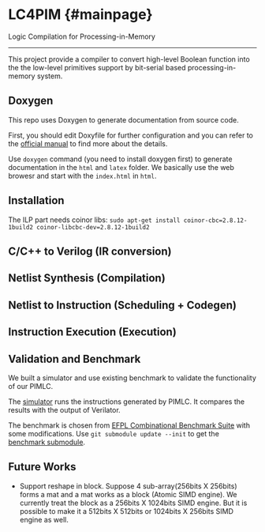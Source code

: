 # LC4PIM {#mainpage}
Logic Compilation for Processing-in-Memory
 
 -------------------------------------------

This project provide a compiler to convert high-level Boolean function into the the low-level primitives support by bit-serial based processing-in-memory system.


## Doxygen
This repo uses Doxygen to generate documentation from source code.

First, you should edit Doxyfile for further configuration and you can refer to the [official manual](https://www.doxygen.nl/manual/index.html) to find more about the details.

Use `doxygen` command (you need to install doxygen first) to generate documentation in the `html` and `latex` folder. We basically use the web browesr and start with the `index.html` in `html`.


## Installation
The ILP part needs coinor libs:
`sudo apt-get install coinor-cbc=2.8.12-1build2 coinor-libcbc-dev=2.8.12-1build2`


## C/C++ to Verilog (IR conversion)
 
## Netlist Synthesis (Compilation)

## Netlist to Instruction (Scheduling + Codegen)  

## Instruction Execution (Execution)
 
## Validation and Benchmark

We built a simulator and use existing benchmark to validate the functionality of our PIMLC.

The [simulator](https://github.com/Intelligent-Computing-Research-Group/PIMLC-Simulator) runs the instructions generated by PIMLC. It compares the results with the output of Verilator.


The benchmark is chosen from [EFPL Combinational Benchmark Suite](https://github.com/lsils/benchmarks) with some modifications. Use `git submodule update --init` to get the [benchmark submodule](https://github.com/Intelligent-Computing-Research-Group/PIMLC-Benchmark).


## Future Works

- Support reshape in block. Suppose 4 sub-array(256bits X 256bits) forms a mat and a mat works as a block (Atomic SIMD engine). We currently treat the block as a 256bits X 1024bits SIMD engine. But it is possible to make it a 512bits X 512bits or 1024bits X 256bits SIMD engine as well. 

